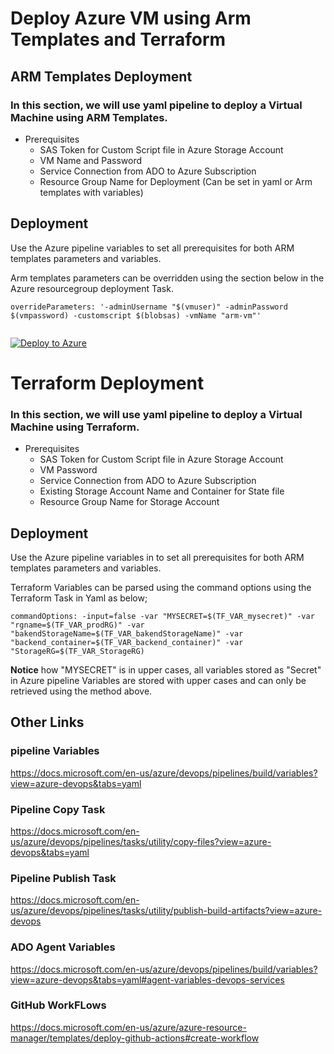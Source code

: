 # Deploy Azure VM using Arm Templates and Terraform

## ARM Templates Deployment
 ### In this section, we will use yaml pipeline to deploy a Virtual Machine using ARM Templates. 

* Prerequisites
   - SAS Token for Custom Script file in Azure Storage Account
   - VM Name and Password
   - Service Connection from ADO to Azure Subscription
   - Resource Group Name for Deployment (Can be set in yaml or Arm templates with variables)

## Deployment 
Use the Azure pipeline variables to set all prerequisites for both ARM templates parameters and variables. 

Arm templates parameters can be overridden using the section below in the Azure resourcegroup deployment Task.
```
overrideParameters: '-adminUsername "$(vmuser)" -adminPassword $(vmpassword) -customscript $(blobsas) -vmName "arm-vm"'


```


[![Deploy to Azure](https://aka.ms/deploytoazurebutton)](https://portal.azure.com/#create/Microsoft.Template/uri/https%3A%2F%2Fraw.githubusercontent.com%2Fikemerrix%2FARM-TF%2Fmaster%2FArmTemplates%2Fazurevm.json)



# Terraform Deployment

 ### In this section, we will use yaml pipeline to deploy a Virtual Machine using Terraform.

* Prerequisites
   - SAS Token for Custom Script file in Azure Storage Account
   - VM Password
   - Service Connection from ADO to Azure Subscription
   - Existing Storage Account Name and Container for State file
   - Resource Group Name for Storage Account
 
## Deployment 
Use the Azure pipeline variables in to set all prerequisites for both ARM templates parameters and variables. 

Terraform Variables can be parsed using the command options using the Terraform Task in Yaml as below; 
```
commandOptions: -input=false -var "MYSECRET=$(TF_VAR_mysecret)" -var "rgname=$(TF_VAR_prodRG)" -var "bakendStorageName=$(TF_VAR_bakendStorageName)" -var "backend_container=$(TF_VAR_backend_container)" -var "StorageRG=$(TF_VAR_StorageRG)
```

**Notice** how "MYSECRET" is in upper cases, all variables stored as "Secret" in Azure pipeline Variables are stored with upper cases and can only be retrieved using the method above. 

## Other Links
### pipeline Variables
https://docs.microsoft.com/en-us/azure/devops/pipelines/build/variables?view=azure-devops&tabs=yaml

### Pipeline Copy Task
https://docs.microsoft.com/en-us/azure/devops/pipelines/tasks/utility/copy-files?view=azure-devops&tabs=yaml

### Pipeline Publish Task 
https://docs.microsoft.com/en-us/azure/devops/pipelines/tasks/utility/publish-build-artifacts?view=azure-devops

### ADO Agent Variables
https://docs.microsoft.com/en-us/azure/devops/pipelines/build/variables?view=azure-devops&tabs=yaml#agent-variables-devops-services

### GitHub WorkFLows
https://docs.microsoft.com/en-us/azure/azure-resource-manager/templates/deploy-github-actions#create-workflow
